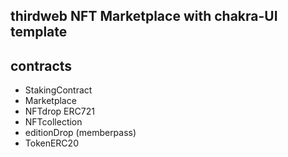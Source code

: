 ## thirdweb NFT Marketplace with chakra-UI template

## contracts

- StakingContract
- Marketplace
- NFTdrop ERC721
- NFTcollection
- editionDrop (memberpass)
- TokenERC20
